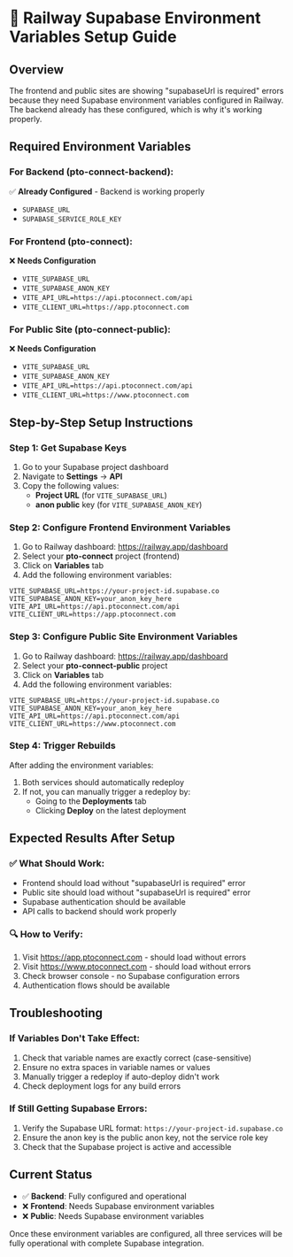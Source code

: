 # 🚀 Railway Supabase Environment Variables Setup Guide

## Overview
The frontend and public sites are showing "supabaseUrl is required" errors because they need Supabase environment variables configured in Railway. The backend already has these configured, which is why it's working properly.

## Required Environment Variables

### For Backend (pto-connect-backend):
✅ **Already Configured** - Backend is working properly
- `SUPABASE_URL`
- `SUPABASE_SERVICE_ROLE_KEY`

### For Frontend (pto-connect):
❌ **Needs Configuration**
- `VITE_SUPABASE_URL`
- `VITE_SUPABASE_ANON_KEY`
- `VITE_API_URL=https://api.ptoconnect.com/api`
- `VITE_CLIENT_URL=https://app.ptoconnect.com`

### For Public Site (pto-connect-public):
❌ **Needs Configuration**
- `VITE_SUPABASE_URL`
- `VITE_SUPABASE_ANON_KEY`
- `VITE_API_URL=https://api.ptoconnect.com/api`
- `VITE_CLIENT_URL=https://www.ptoconnect.com`

## Step-by-Step Setup Instructions

### Step 1: Get Supabase Keys
1. Go to your Supabase project dashboard
2. Navigate to **Settings** → **API**
3. Copy the following values:
   - **Project URL** (for `VITE_SUPABASE_URL`)
   - **anon public** key (for `VITE_SUPABASE_ANON_KEY`)

### Step 2: Configure Frontend Environment Variables
1. Go to Railway dashboard: https://railway.app/dashboard
2. Select your **pto-connect** project (frontend)
3. Click on **Variables** tab
4. Add the following environment variables:

```
VITE_SUPABASE_URL=https://your-project-id.supabase.co
VITE_SUPABASE_ANON_KEY=your_anon_key_here
VITE_API_URL=https://api.ptoconnect.com/api
VITE_CLIENT_URL=https://app.ptoconnect.com
```

### Step 3: Configure Public Site Environment Variables
1. Go to Railway dashboard: https://railway.app/dashboard
2. Select your **pto-connect-public** project
3. Click on **Variables** tab
4. Add the following environment variables:

```
VITE_SUPABASE_URL=https://your-project-id.supabase.co
VITE_SUPABASE_ANON_KEY=your_anon_key_here
VITE_API_URL=https://api.ptoconnect.com/api
VITE_CLIENT_URL=https://www.ptoconnect.com
```

### Step 4: Trigger Rebuilds
After adding the environment variables:
1. Both services should automatically redeploy
2. If not, you can manually trigger a redeploy by:
   - Going to the **Deployments** tab
   - Clicking **Deploy** on the latest deployment

## Expected Results After Setup

### ✅ What Should Work:
- Frontend should load without "supabaseUrl is required" error
- Public site should load without "supabaseUrl is required" error
- Supabase authentication should be available
- API calls to backend should work properly

### 🔍 How to Verify:
1. Visit https://app.ptoconnect.com - should load without errors
2. Visit https://www.ptoconnect.com - should load without errors
3. Check browser console - no Supabase configuration errors
4. Authentication flows should be available

## Troubleshooting

### If Variables Don't Take Effect:
1. Check that variable names are exactly correct (case-sensitive)
2. Ensure no extra spaces in variable names or values
3. Manually trigger a redeploy if auto-deploy didn't work
4. Check deployment logs for any build errors

### If Still Getting Supabase Errors:
1. Verify the Supabase URL format: `https://your-project-id.supabase.co`
2. Ensure the anon key is the public anon key, not the service role key
3. Check that the Supabase project is active and accessible

## Current Status
- ✅ **Backend**: Fully configured and operational
- ❌ **Frontend**: Needs Supabase environment variables
- ❌ **Public**: Needs Supabase environment variables

Once these environment variables are configured, all three services will be fully operational with complete Supabase integration.
